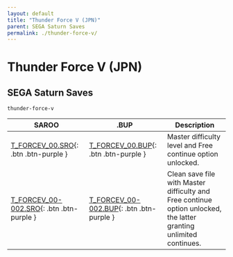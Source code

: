 ```yaml
---
layout: default
title: "Thunder Force V (JPN)"
parent: SEGA Saturn Saves
permalink: ./thunder-force-v/
---
```

# Thunder Force V (JPN)

## SEGA Saturn Saves

`thunder-force-v`

| SAROO | .BUP | Description |
|------|----------|-------------|
| [T_FORCEV_00.SRO](T_FORCEV_00.SRO){: .btn .btn-purple } | [T_FORCEV_00.BUP](T_FORCEV_00.BUP){: .btn .btn-purple } | Master difficulty level and Free continue option unlocked. |
| [T_FORCEV_00-002.SRO](T_FORCEV_00-002.SRO){: .btn .btn-purple } | [T_FORCEV_00-002.BUP](T_FORCEV_00-002.BUP){: .btn .btn-purple } | Clean save file with Master difficulty and Free continue option unlocked, the latter granting unlimited continues. |
